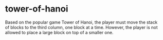 # tower-of-hanoi
Based on the popular game Tower of Hanoi, the player must move the stack of blocks to the third column, one block at a time. However, the player is not allowed to place a large block on top of a smaller one.
